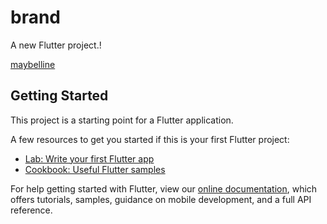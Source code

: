 # brand

A new Flutter project.!

[maybelline](https://user-images.githubusercontent.com/102226851/173640615-c3e4b872-bccf-42b8-b01f-8bb2d299b525.JPG)


## Getting Started

This project is a starting point for a Flutter application.

A few resources to get you started if this is your first Flutter project:

- [Lab: Write your first Flutter app](https://flutter.dev/docs/get-started/codelab)
- [Cookbook: Useful Flutter samples](https://flutter.dev/docs/cookbook)

For help getting started with Flutter, view our
[online documentation](https://flutter.dev/docs), which offers tutorials,
samples, guidance on mobile development, and a full API reference.
